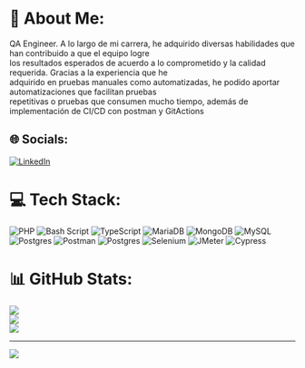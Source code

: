 # 💫 About Me:
QA Engineer. A lo largo de mi carrera, he adquirido diversas habilidades que han contribuido a que el equipo logre <br>los resultados esperados de acuerdo a lo comprometido y la calidad requerida. Gracias a la experiencia que he <br>adquirido en pruebas manuales como automatizadas, he podido aportar automatizaciones que facilitan pruebas <br>repetitivas o pruebas que consumen mucho tiempo, además de implementación de CI/CD con postman y GitActions


## 🌐 Socials:
[![LinkedIn](https://img.shields.io/badge/LinkedIn-%230077B5.svg?logo=linkedin&logoColor=white)](https://linkedin.com/in/mauricioeslavamateo) 

# 💻 Tech Stack:
![PHP](https://img.shields.io/badge/php-%23777BB4.svg?style=for-the-badge&logo=php&logoColor=white) ![Bash Script](https://img.shields.io/badge/bash_script-%23121011.svg?style=for-the-badge&logo=gnu-bash&logoColor=white) ![TypeScript](https://img.shields.io/badge/typescript-%23007ACC.svg?style=for-the-badge&logo=typescript&logoColor=white) ![MariaDB](https://img.shields.io/badge/MariaDB-003545?style=for-the-badge&logo=mariadb&logoColor=white) ![MongoDB](https://img.shields.io/badge/MongoDB-%234ea94b.svg?style=for-the-badge&logo=mongodb&logoColor=white) ![MySQL](https://img.shields.io/badge/mysql-4479A1.svg?style=for-the-badge&logo=mysql&logoColor=white) ![Postgres](https://img.shields.io/badge/postgres-%23316192.svg?style=for-the-badge&logo=postgresql&logoColor=white) ![Postman](https://img.shields.io/badge/Postman-FF6C37?style=for-the-badge&logo=postman&logoColor=white) ![Postgres](https://img.shields.io/badge/postgres-%23316192.svg?style=for-the-badge&logo=postgresql&logoColor=white) ![Selenium](https://img.shields.io/badge/Selenium-43B02A?style=for-the-badge&logo=selenium&logoColor=white) ![JMeter](https://img.shields.io/badge/Testing-JMeter-orange?logo=apachejmeter&logoColor=white&style=for-the-badge) ![Cypress](https://img.shields.io/badge/Cypress-brightgreen?style=for-the-badge&logo=cypress&logoColor=white)
# 📊 GitHub Stats:
![](https://github-readme-stats.vercel.app/api?username=mauricioem93&theme=calm&hide_border=false&include_all_commits=false&count_private=false)<br/>
![](https://nirzak-streak-stats.vercel.app/?user=mauricioem93&theme=calm&hide_border=false)<br/>
![](https://github-readme-stats.vercel.app/api/top-langs/?username=mauricioem93&theme=calm&hide_border=false&include_all_commits=false&count_private=false&layout=compact)

---
[![](https://visitcount.itsvg.in/api?id=mauricioem93&icon=2&color=0)](https://visitcount.itsvg.in)

<!-- Proudly created with GPRM ( https://gprm.itsvg.in ) -->
